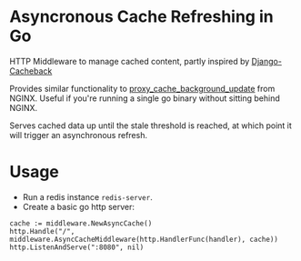 Asyncronous Cache Refreshing in Go
==================================

HTTP Middleware to manage cached content, partly inspired by [Django-Cacheback](https://github.com/codeinthehole/django-cacheback)

Provides similar functionality to [proxy_cache_background_update](http://nginx.org/en/docs/http/ngx_http_proxy_module.html#proxy_cache_background_update) from NGINX.
Useful if you're running a single go binary without sitting behind NGINX.

Serves cached data up until the stale threshold is reached, at which point it will trigger an asynchronous refresh.

Usage
=====
- Run a redis instance `redis-server`.
- Create a basic go http server:

```
cache := middleware.NewAsyncCache()
http.Handle("/", middleware.AsyncCacheMiddleware(http.HandlerFunc(handler), cache))
http.ListenAndServe(":8080", nil)
```
